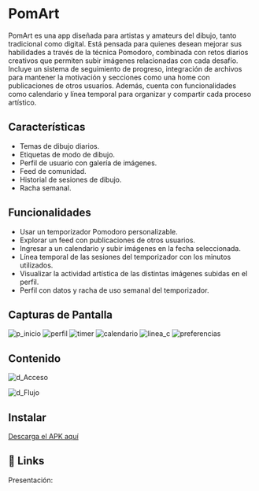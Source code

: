 
# PomArt

PomArt es una app diseñada para artistas y amateurs del dibujo, tanto tradicional como digital. Está pensada para quienes desean mejorar sus habilidades a través de la técnica Pomodoro, combinada con retos diarios creativos que permiten subir imágenes relacionadas con cada desafío. Incluye un sistema de seguimiento de progreso, integración de archivos para mantener la motivación y secciones como una home con publicaciones de otros usuarios. Además, cuenta con funcionalidades como calendario y línea temporal para organizar y compartir cada proceso artístico.



## Características

- Temas de dibujo diarios.
- Etiquetas de modo de dibujo.
- Perfil de usuario con galería de imágenes.
- Feed de comunidad.
- Historial de sesiones de dibujo.
- Racha semanal.



## Funcionalidades

- Usar un temporizador Pomodoro personalizable.
- Explorar un feed con publicaciones de otros usuarios.
- Ingresar a un calendario y subir imágenes en la fecha seleccionada.
- Línea temporal de las sesiones del temporizador con los minutos utilizados.
- Visualizar la actividad artística de las distintas imágenes subidas en el perfil.
- Perfil con datos y racha de uso semanal del temporizador.

## Capturas de Pantalla

![p_inicio](https://github.com/user-attachments/assets/2718a0b7-e898-4f1c-8260-053eb11907ad)
![perfil](https://github.com/user-attachments/assets/54d57836-7049-4873-a0e4-4ec16de21e57)
![timer](https://github.com/user-attachments/assets/0c4a183b-d135-4048-a498-2ba16d8807c7)
![calendario](https://github.com/user-attachments/assets/20cfcfeb-d60d-448b-8b1b-36de0e78a04d)
![linea_c](https://github.com/user-attachments/assets/f6249be4-eded-4297-abc4-394a2cee764c)
![preferencias](https://github.com/user-attachments/assets/7d4bdb78-0fc1-4798-8fea-2538dea96a79)


## Contenido

![d_Acceso](https://github.com/user-attachments/assets/8d734d93-5196-4f38-843c-3bdf9d614351)

![d_Flujo](https://github.com/user-attachments/assets/367ac9e8-9982-4bc3-85d8-c00fb4385393)



## Instalar
[Descarga el APK aquí](https://github.com/MjesusD/PomArt/releases/tag/v1.0.0)


## 🔗 Links
Presentación: 


